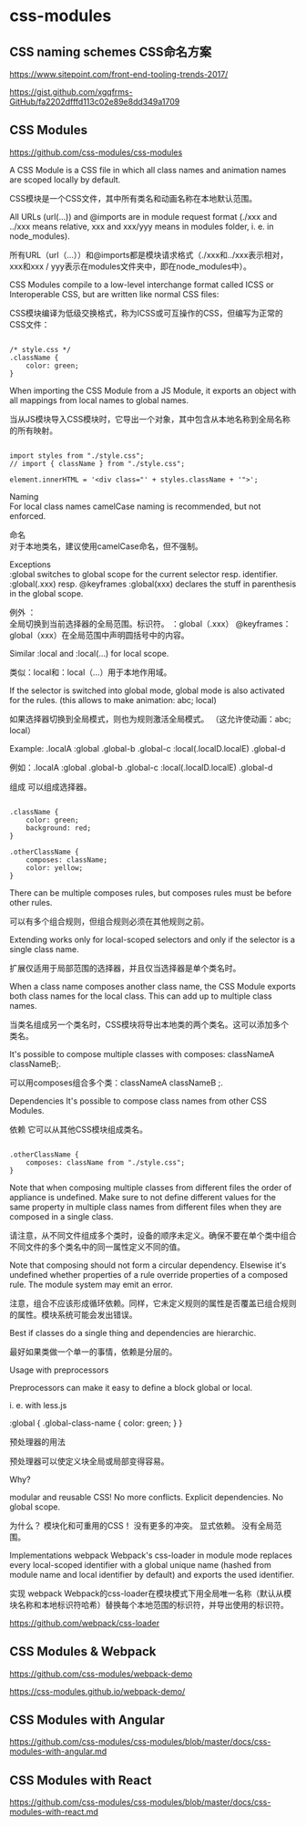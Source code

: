# css-modules


## CSS naming schemes CSS命名方案

https://www.sitepoint.com/front-end-tooling-trends-2017/



https://gist.github.com/xgqfrms-GitHub/fa2202dfffd113c02e89e8dd349a1709




## CSS Modules


https://github.com/css-modules/css-modules


A CSS Module is a CSS file in which all class names and animation names are scoped locally by default.

CSS模块是一个CSS文件，其中所有类名和动画名称在本地默认范围。


All URLs (url(...)) and @imports are in module request format (./xxx and ../xxx means relative, xxx and xxx/yyy means in modules folder, i. e. in node_modules).

所有URL（url（...））和@imports都是模块请求格式（./xxx和../xxx表示相对，xxx和xxx / yyy表示在modules文件夹中，即在node_modules中）。



CSS Modules compile to a low-level interchange format called ICSS or Interoperable CSS, but are written like normal CSS files:

CSS模块编译为低级交换格式，称为ICSS或可互操作的CSS，但编写为正常的CSS文件：


```

/* style.css */
.className {
    color: green;
}

``` 



When importing the CSS Module from a JS Module, it exports an object with all mappings from local names to global names.

当从JS模块导入CSS模块时，它导出一个对象，其中包含从本地名称到全局名称的所有映射。


```

import styles from "./style.css";
// import { className } from "./style.css";

element.innerHTML = '<div class="' + styles.className + '">';

``` 


Naming  
    For local class names camelCase naming is recommended, but not enforced.

命名  
    对于本地类名，建议使用camelCase命名，但不强制。



Exceptions  
    :global switches to global scope for the current selector resp. identifier. :global(.xxx) resp. @keyframes :global(xxx) declares the stuff in parenthesis in the global scope.

例外 ：  
    全局切换到当前选择器的全局范围。标识符。 ：global（.xxx） @keyframes：global（xxx）在全局范围中声明圆括号中的内容。

Similar :local and :local(...) for local scope.

类似：local和：local（...）用于本地作用域。


If the selector is switched into global mode, global mode is also activated for the rules. (this allows to make animation: abc; local)

如果选择器切换到全局模式，则也为规则激活全局模式。 （这允许使动画：abc; local）



Example: .localA :global .global-b .global-c :local(.localD.localE) .global-d

例如：.localA :global .global-b .global-c :local(.localD.localE) .global-d


组成 
    可以组成选择器。

```

.className {
    color: green;
    background: red;
}

.otherClassName {
    composes: className;
    color: yellow;
}

``` 

There can be multiple composes rules, but composes rules must be before other rules.

可以有多个组合规则，但组合规则必须在其他规则之前。

Extending works only for local-scoped selectors and only if the selector is a single class name.

扩展仅适用于局部范围的选择器，并且仅当选择器是单个类名时。


When a class name composes another class name, the CSS Module exports both class names for the local class. This can add up to multiple class names.

当类名组成另一个类名时，CSS模块将导出本地类的两个类名。这可以添加多个类名。

It's possible to compose multiple classes with composes: classNameA classNameB;.

可以用composes组合多个类：classNameA classNameB ;.


Dependencies 
    It's possible to compose class names from other CSS Modules.

依赖 
    它可以从其他CSS模块组成类名。


```

.otherClassName {
    composes: className from "./style.css";
}

``` 

Note that when composing multiple classes from different files the order of appliance is undefined. Make sure to not define different values for the same property in multiple class names from different files when they are composed in a single class.

请注意，从不同文件组成多个类时，设备的顺序未定义。确保不要在单个类中组合不同文件的多个类名中的同一属性定义不同的值。


Note that composing should not form a circular dependency. Elsewise it's undefined whether properties of a rule override properties of a composed rule. The module system may emit an error.

注意，组合不应该形成循环依赖。同样，它未定义规则的属性是否覆盖已组合规则的属性。模块系统可能会发出错误。


Best if classes do a single thing and dependencies are hierarchic.

最好如果类做一个单一的事情，依赖是分层的。



Usage with preprocessors

Preprocessors can make it easy to define a block global or local.

i. e. with less.js

:global {
    .global-class-name {
        color: green;
    }
}



预处理器的用法 

预处理器可以使定义块全局或局部变得容易。







Why?

modular and reusable CSS!
    No more conflicts.
    Explicit dependencies.
    No global scope.

为什么？ 
模块化和可重用的CSS！ 
    没有更多的冲突。 
    显式依赖。 
    没有全局范围。



Implementations webpack 
    Webpack's css-loader in module mode replaces every local-scoped identifier with a global unique name (hashed from module name and local identifier by default) and exports the used identifier.

实现 webpack 
    Webpack的css-loader在模块模式下用全局唯一名称（默认从模块名称和本地标识符哈希）替换每个本地范围的标识符，并导出使用的标识符。


https://github.com/webpack/css-loader





## CSS Modules & Webpack 


https://github.com/css-modules/webpack-demo


https://css-modules.github.io/webpack-demo/

















## CSS Modules with Angular

https://github.com/css-modules/css-modules/blob/master/docs/css-modules-with-angular.md


## CSS Modules with React


https://github.com/css-modules/css-modules/blob/master/docs/css-modules-with-react.md







